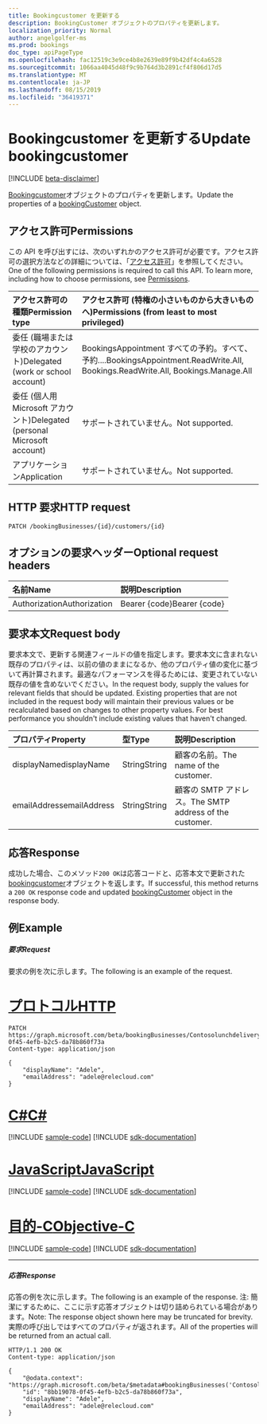 ```yaml
---
title: Bookingcustomer を更新する
description: BookingCustomer オブジェクトのプロパティを更新します。
localization_priority: Normal
author: angelgolfer-ms
ms.prod: bookings
doc_type: apiPageType
ms.openlocfilehash: fac12519c3e9ce4b8e2639e89f9b42df4c4a6528
ms.sourcegitcommit: 1066aa4045d48f9c9b764d3b2891cf4f806d17d5
ms.translationtype: MT
ms.contentlocale: ja-JP
ms.lasthandoff: 08/15/2019
ms.locfileid: "36419371"
---
```

# <a name="update-bookingcustomer"></a><span data-ttu-id="82dc1-103">Bookingcustomer を更新する</span><span class="sxs-lookup"><span data-stu-id="82dc1-103">Update bookingcustomer</span></span>

 [!INCLUDE [beta-disclaimer](../../includes/beta-disclaimer.md)]

<span data-ttu-id="82dc1-104">[Bookingcustomer](../resources/bookingcustomer.md)オブジェクトのプロパティを更新します。</span><span class="sxs-lookup"><span data-stu-id="82dc1-104">Update the properties of a [bookingCustomer](../resources/bookingcustomer.md) object.</span></span>
## <a name="permissions"></a><span data-ttu-id="82dc1-105">アクセス許可</span><span class="sxs-lookup"><span data-stu-id="82dc1-105">Permissions</span></span>
<span data-ttu-id="82dc1-p101">この API を呼び出すには、次のいずれかのアクセス許可が必要です。アクセス許可の選択方法などの詳細については、「[アクセス許可](/graph/permissions-reference)」を参照してください。</span><span class="sxs-lookup"><span data-stu-id="82dc1-p101">One of the following permissions is required to call this API. To learn more, including how to choose permissions, see [Permissions](/graph/permissions-reference).</span></span>

|<span data-ttu-id="82dc1-108">アクセス許可の種類</span><span class="sxs-lookup"><span data-stu-id="82dc1-108">Permission type</span></span>      | <span data-ttu-id="82dc1-109">アクセス許可 (特権の小さいものから大きいものへ)</span><span class="sxs-lookup"><span data-stu-id="82dc1-109">Permissions (from least to most privileged)</span></span>              |
|:--------------------|:---------------------------------------------------------|
|<span data-ttu-id="82dc1-110">委任 (職場または学校のアカウント)</span><span class="sxs-lookup"><span data-stu-id="82dc1-110">Delegated (work or school account)</span></span> | <span data-ttu-id="82dc1-111">BookingsAppointment すべての予約。すべて、予約....</span><span class="sxs-lookup"><span data-stu-id="82dc1-111">BookingsAppointment.ReadWrite.All, Bookings.ReadWrite.All, Bookings.Manage.All</span></span>   |
|<span data-ttu-id="82dc1-112">委任 (個人用 Microsoft アカウント)</span><span class="sxs-lookup"><span data-stu-id="82dc1-112">Delegated (personal Microsoft account)</span></span> | <span data-ttu-id="82dc1-113">サポートされていません。</span><span class="sxs-lookup"><span data-stu-id="82dc1-113">Not supported.</span></span>   |
|<span data-ttu-id="82dc1-114">アプリケーション</span><span class="sxs-lookup"><span data-stu-id="82dc1-114">Application</span></span> | <span data-ttu-id="82dc1-115">サポートされていません。</span><span class="sxs-lookup"><span data-stu-id="82dc1-115">Not supported.</span></span>  |

## <a name="http-request"></a><span data-ttu-id="82dc1-116">HTTP 要求</span><span class="sxs-lookup"><span data-stu-id="82dc1-116">HTTP request</span></span>
<!-- { "blockType": "ignored" } -->
```http
PATCH /bookingBusinesses/{id}/customers/{id}
```
## <a name="optional-request-headers"></a><span data-ttu-id="82dc1-117">オプションの要求ヘッダー</span><span class="sxs-lookup"><span data-stu-id="82dc1-117">Optional request headers</span></span>
| <span data-ttu-id="82dc1-118">名前</span><span class="sxs-lookup"><span data-stu-id="82dc1-118">Name</span></span>       | <span data-ttu-id="82dc1-119">説明</span><span class="sxs-lookup"><span data-stu-id="82dc1-119">Description</span></span>|
|:-----------|:-----------|
| <span data-ttu-id="82dc1-120">Authorization</span><span class="sxs-lookup"><span data-stu-id="82dc1-120">Authorization</span></span>  | <span data-ttu-id="82dc1-121">Bearer {code}</span><span class="sxs-lookup"><span data-stu-id="82dc1-121">Bearer {code}</span></span>|

## <a name="request-body"></a><span data-ttu-id="82dc1-122">要求本文</span><span class="sxs-lookup"><span data-stu-id="82dc1-122">Request body</span></span>
<span data-ttu-id="82dc1-p102">要求本文で、更新する関連フィールドの値を指定します。要求本文に含まれない既存のプロパティは、以前の値のままになるか、他のプロパティ値の変化に基づいて再計算されます。最適なパフォーマンスを得るためには、変更されていない既存の値を含めないでください。</span><span class="sxs-lookup"><span data-stu-id="82dc1-p102">In the request body, supply the values for relevant fields that should be updated. Existing properties that are not included in the request body will maintain their previous values or be recalculated based on changes to other property values. For best performance you shouldn't include existing values that haven't changed.</span></span>

| <span data-ttu-id="82dc1-126">プロパティ</span><span class="sxs-lookup"><span data-stu-id="82dc1-126">Property</span></span>     | <span data-ttu-id="82dc1-127">型</span><span class="sxs-lookup"><span data-stu-id="82dc1-127">Type</span></span>   |<span data-ttu-id="82dc1-128">説明</span><span class="sxs-lookup"><span data-stu-id="82dc1-128">Description</span></span>|
|:---------------|:--------|:----------|
|<span data-ttu-id="82dc1-129">displayName</span><span class="sxs-lookup"><span data-stu-id="82dc1-129">displayName</span></span>|<span data-ttu-id="82dc1-130">String</span><span class="sxs-lookup"><span data-stu-id="82dc1-130">String</span></span>|<span data-ttu-id="82dc1-131">顧客の名前。</span><span class="sxs-lookup"><span data-stu-id="82dc1-131">The name of the customer.</span></span>|
|<span data-ttu-id="82dc1-132">emailAddress</span><span class="sxs-lookup"><span data-stu-id="82dc1-132">emailAddress</span></span>|<span data-ttu-id="82dc1-133">String</span><span class="sxs-lookup"><span data-stu-id="82dc1-133">String</span></span>|<span data-ttu-id="82dc1-134">顧客の SMTP アドレス。</span><span class="sxs-lookup"><span data-stu-id="82dc1-134">The SMTP address of the customer.</span></span>|

## <a name="response"></a><span data-ttu-id="82dc1-135">応答</span><span class="sxs-lookup"><span data-stu-id="82dc1-135">Response</span></span>
<span data-ttu-id="82dc1-136">成功した場合、このメソッド`200 OK`は応答コードと、応答本文で更新された[bookingcustomer](../resources/bookingcustomer.md)オブジェクトを返します。</span><span class="sxs-lookup"><span data-stu-id="82dc1-136">If successful, this method returns a `200 OK` response code and updated [bookingCustomer](../resources/bookingcustomer.md) object in the response body.</span></span>
## <a name="example"></a><span data-ttu-id="82dc1-137">例</span><span class="sxs-lookup"><span data-stu-id="82dc1-137">Example</span></span>
##### <a name="request"></a><span data-ttu-id="82dc1-138">要求</span><span class="sxs-lookup"><span data-stu-id="82dc1-138">Request</span></span>
<span data-ttu-id="82dc1-139">要求の例を次に示します。</span><span class="sxs-lookup"><span data-stu-id="82dc1-139">The following is an example of the request.</span></span>

# <a name="httptabhttp"></a>[<span data-ttu-id="82dc1-140">プロトコル</span><span class="sxs-lookup"><span data-stu-id="82dc1-140">HTTP</span></span>](#tab/http)
<!-- {
  "blockType": "request",
  "name": "update_bookingcustomer"
}-->
```http
PATCH https://graph.microsoft.com/beta/bookingBusinesses/Contosolunchdelivery@M365B489948.onmicrosoft.com/customers/8bb19078-0f45-4efb-b2c5-da78b860f73a
Content-type: application/json

{
    "displayName": "Adele",
    "emailAddress": "adele@relecloud.com"
}
```
# <a name="ctabcsharp"></a>[<span data-ttu-id="82dc1-141">C#</span><span class="sxs-lookup"><span data-stu-id="82dc1-141">C#</span></span>](#tab/csharp)
[!INCLUDE [sample-code](../includes/snippets/csharp/update-bookingcustomer-csharp-snippets.md)]
[!INCLUDE [sdk-documentation](../includes/snippets/snippets-sdk-documentation-link.md)]

# <a name="javascripttabjavascript"></a>[<span data-ttu-id="82dc1-142">JavaScript</span><span class="sxs-lookup"><span data-stu-id="82dc1-142">JavaScript</span></span>](#tab/javascript)
[!INCLUDE [sample-code](../includes/snippets/javascript/update-bookingcustomer-javascript-snippets.md)]
[!INCLUDE [sdk-documentation](../includes/snippets/snippets-sdk-documentation-link.md)]

# <a name="objective-ctabobjc"></a>[<span data-ttu-id="82dc1-143">目的-C</span><span class="sxs-lookup"><span data-stu-id="82dc1-143">Objective-C</span></span>](#tab/objc)
[!INCLUDE [sample-code](../includes/snippets/objc/update-bookingcustomer-objc-snippets.md)]
[!INCLUDE [sdk-documentation](../includes/snippets/snippets-sdk-documentation-link.md)]

---

##### <a name="response"></a><span data-ttu-id="82dc1-144">応答</span><span class="sxs-lookup"><span data-stu-id="82dc1-144">Response</span></span>
<span data-ttu-id="82dc1-145">応答の例を次に示します。</span><span class="sxs-lookup"><span data-stu-id="82dc1-145">The following is an example of the response.</span></span> <span data-ttu-id="82dc1-146">注: 簡潔にするために、ここに示す応答オブジェクトは切り詰められている場合があります。</span><span class="sxs-lookup"><span data-stu-id="82dc1-146">Note: The response object shown here may be truncated for brevity.</span></span> <span data-ttu-id="82dc1-147">実際の呼び出しではすべてのプロパティが返されます。</span><span class="sxs-lookup"><span data-stu-id="82dc1-147">All of the properties will be returned from an actual call.</span></span>
<!-- {
  "blockType": "response",
  "truncated": true,
  "@odata.type": "microsoft.graph.bookingCustomer"
} -->
```http
HTTP/1.1 200 OK
Content-type: application/json

{
    "@odata.context": "https://graph.microsoft.com/beta/$metadata#bookingBusinesses('Contosolunchdelivery%40M365B489948.onmicrosoft.com')/customers/$entity",
    "id": "8bb19078-0f45-4efb-b2c5-da78b860f73a",
    "displayName": "Adele",
    "emailAddress": "adele@relecloud.com"
}
```

<!-- uuid: 8fcb5dbc-d5aa-4681-8e31-b001d5168d79
2015-10-25 14:57:30 UTC -->
<!--
{
  "type": "#page.annotation",
  "description": "Update bookingcustomer",
  "keywords": "",
  "section": "documentation",
  "tocPath": "",
  "suppressions": [
  ]
}
-->

